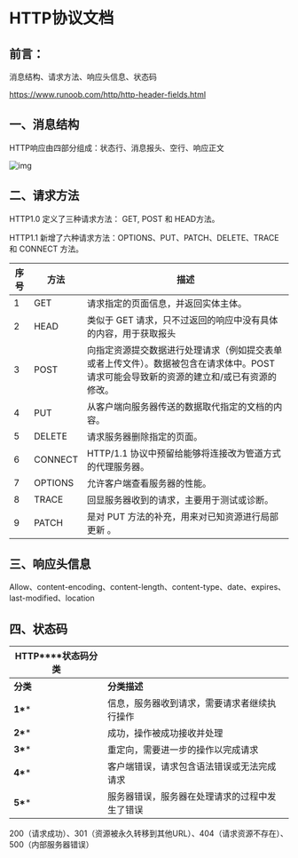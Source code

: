 # HTTP协议文档

## 前言：

消息结构、请求方法、响应头信息、状态码

https://www.runoob.com/http/http-header-fields.html

## 一、消息结构

HTTP响应由四部分组成：状态行、消息报头、空行、响应正文

![img](file:///C:/Users/ADMINI~1/AppData/Local/Temp/msohtmlclip1/01/clip_image001.jpg)



## 二、请求方法

HTTP1.0 定义了三种请求方法： GET, POST 和 HEAD方法。

HTTP1.1 新增了六种请求方法：OPTIONS、PUT、PATCH、DELETE、TRACE 和 CONNECT 方法。

| 序号 | 方法    | 描述                                                         |
| ---- | ------- | ------------------------------------------------------------ |
| 1    | GET     | 请求指定的页面信息，并返回实体主体。                         |
| 2    | HEAD    | 类似于 GET 请求，只不过返回的响应中没有具体的内容，用于获取报头 |
| 3    | POST    | 向指定资源提交数据进行处理请求（例如提交表单或者上传文件）。数据被包含在请求体中。POST  请求可能会导致新的资源的建立和/或已有资源的修改。 |
| 4    | PUT     | 从客户端向服务器传送的数据取代指定的文档的内容。             |
| 5    | DELETE  | 请求服务器删除指定的页面。                                   |
| 6    | CONNECT | HTTP/1.1 协议中预留给能够将连接改为管道方式的代理服务器。    |
| 7    | OPTIONS | 允许客户端查看服务器的性能。                                 |
| 8    | TRACE   | 回显服务器收到的请求，主要用于测试或诊断。                   |
| 9    | PATCH   | 是对 PUT 方法的补充，用来对已知资源进行局部更新 。           |

 

## 三、响应头信息

Allow、content-encoding、content-length、content-type、date、expires、last-modified、location

 

## 四、状态码

| **HTTP****状态码分类** |                                                |
| ---------------------- | ---------------------------------------------- |
| **分类**               | **分类描述**                                   |
| **1\****               | 信息，服务器收到请求，需要请求者继续执行操作   |
| **2\****               | 成功，操作被成功接收并处理                     |
| **3\****               | 重定向，需要进一步的操作以完成请求             |
| **4\****               | 客户端错误，请求包含语法错误或无法完成请求     |
| **5\****               | 服务器错误，服务器在处理请求的过程中发生了错误 |

200（请求成功）、301（资源被永久转移到其他URL）、404（请求资源不存在）、500（内部服务器错误）

 